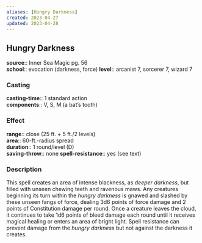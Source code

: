 ```yaml
---
aliases: [Hungry Darkness]
created: 2023-04-27
updated: 2023-04-28
---
```


## Hungry Darkness

**source**:: Inner Sea Magic pg. 56  
**school**:: evocation (darkness, force)
**level**:: arcanist 7, sorcerer 7, wizard 7

### Casting

**casting-time**:: 1 standard action  
**components**:: V, S, M (a bat’s tooth)

### Effect

**range**:: close (25 ft. + 5 ft./2 levels)  
**area**:: 60-ft.-radius spread  
**duration**:: 1 round/level (D)  
**saving-throw**:: none
**spell-resistance**:: yes (see text)

### Description

This spell creates an area of intense blackness, as *deeper darkness*, but filled with unseen chewing teeth and ravenous maws. Any creatures beginning its turn within the *hungry darkness* is gnawed and slashed by these unseen fangs of force, dealing 3d6 points of force damage and 2 points of Constitution damage per round. Once a creature leaves the cloud, it continues to take 1d6 points of bleed damage each round until it receives magical healing or enters an area of bright light. Spell resistance can prevent damage from the *hungry darkness* but not against the darkness it creates.
